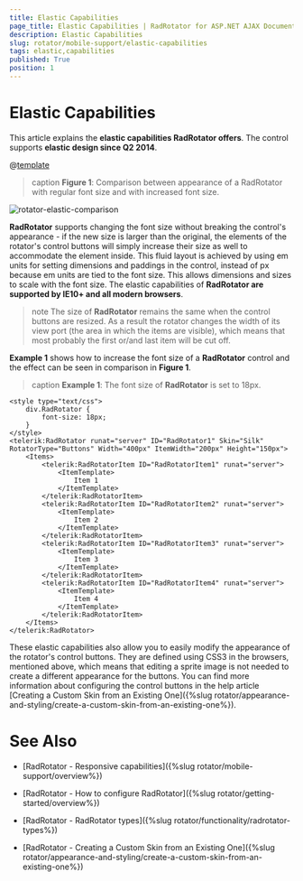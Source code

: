 ```yaml
---
title: Elastic Capabilities
page_title: Elastic Capabilities | RadRotator for ASP.NET AJAX Documentation
description: Elastic Capabilities
slug: rotator/mobile-support/elastic-capabilities
tags: elastic,capabilities
published: True
position: 1
---
```


# Elastic Capabilities

This article explains the **elastic capabilities RadRotator offers**. The control supports **elastic design since Q2 2014**.

@[template](/_templates/common/render-mode.md#resp-design-desc "slug-el: no, slug-fl: rotator/mobile-support/fluid-capabilities")

>caption **Figure 1**: Comparison between appearance of a RadRotator with regular font size and with increased font size.

![rotator-elastic-comparison](images/rotator-elastic-comparison.png)

**RadRotator** supports changing the font size without breaking the control's appearance - if the new size is larger than the original, the elements of the rotator's control buttons will simply increase their size as well to accommodate the element inside. This fluid layout is achieved by using em units for setting dimensions and paddings in the control, instead of px because em units are tied to the font size. This allows dimensions and sizes to scale with the font size. The elastic capabilities of **RadRotator are supported by IE10+ and all modern browsers**.

>note The size of **RadRotator** remains the same when the control buttons are resized. As a result the rotator changes the width of its view port (the area in which the items are visible), which means that most probably the first or/and last item will be cut off.

**Example 1** shows how to increase the font size of a **RadRotator** control and the effect can be seen in comparison in **Figure 1**.

>caption **Example 1**: The font size of **RadRotator** is set to 18px.

````ASP.NET
<style type="text/css">
	div.RadRotator {
		font-size: 18px;
	}
</style>
<telerik:RadRotator runat="server" ID="RadRotator1" Skin="Silk" RotatorType="Buttons" Width="400px" ItemWidth="200px" Height="150px">
	<Items>
		<telerik:RadRotatorItem ID="RadRotatorItem1" runat="server">
			<ItemTemplate>
				Item 1
			</ItemTemplate>
		</telerik:RadRotatorItem>
		<telerik:RadRotatorItem ID="RadRotatorItem2" runat="server">
			<ItemTemplate>
				Item 2
			</ItemTemplate>
		</telerik:RadRotatorItem>
		<telerik:RadRotatorItem ID="RadRotatorItem3" runat="server">
			<ItemTemplate>
				Item 3
			</ItemTemplate>
		</telerik:RadRotatorItem>
		<telerik:RadRotatorItem ID="RadRotatorItem4" runat="server">
			<ItemTemplate>
				Item 4
			</ItemTemplate>
		</telerik:RadRotatorItem>
	</Items>
</telerik:RadRotator>
````

These elastic capabilities also allow you to easily modify the appearance of the rotator's control buttons. They are defined using CSS3 in the browsers, mentioned above, which means that editing a sprite image is not needed to create a different appearance for the buttons. You can find more information about configuring the control buttons in the help article [Creating a Custom Skin from an Existing One]({%slug rotator/appearance-and-styling/create-a-custom-skin-from-an-existing-one%}).

# See Also

 * [RadRotator - Responsive capabilities]({%slug rotator/mobile-support/overview%})

 * [RadRotator - How to configure RadRotator]({%slug rotator/getting-started/overview%})

 * [RadRotator - RadRotator types]({%slug rotator/functionality/radrotator-types%})

 * [RadRotator - Creating a Custom Skin from an Existing One]({%slug rotator/appearance-and-styling/create-a-custom-skin-from-an-existing-one%})

